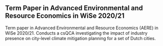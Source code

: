 ## Term Paper in Advanced Environmental and Resource Economics in WiSe 2020/21

Term paper in Advanced Environmental and Resource Economics (AERE) in WiSe 2020/21. Conducts a csQCA investigating the impact of industry presence on city-level climate mitigation planning for a set of Dutch cities.